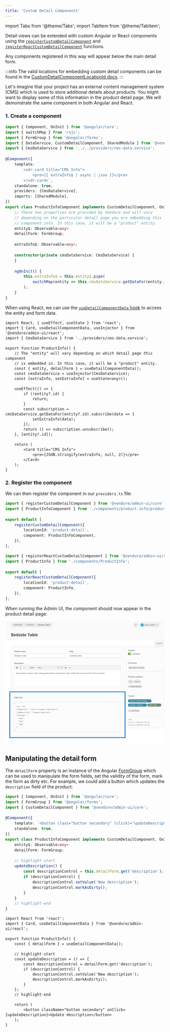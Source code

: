 ```yaml
---
title: 'Custom Detail Components'
---
```


import Tabs from '@theme/Tabs';
import TabItem from '@theme/TabItem';

Detail views can be extended with custom Angular or React components using the [`registerCustomDetailComponent`](/reference/admin-ui-api/custom-detail-components/register-custom-detail-component/) and [`registerReactCustomDetailComponent`](/reference/admin-ui-api/react-extensions/register-react-custom-detail-component) functions.

Any components registered in this way will appear below the main detail form.

:::info
The valid locations for embedding custom detail components can be found in the [CustomDetailComponentLocationId docs](/reference/admin-ui-api/custom-detail-components/custom-detail-component-location-id).
:::

Let's imagine that your project has an external content management system (CMS) which is used to store additional details about products. You might want to display some of this information in the product detail page. We will demonstrate the same component in both Angular and React.

### 1. Create a component


<Tabs groupId="framework">
<TabItem value="Angular" label="Angular" default>

```ts title="src/plugins/cms/ui/components/product-info/product-info.component.ts"
import { Component, OnInit } from '@angular/core';
import { switchMap } from 'rxjs';
import { FormGroup } from '@angular/forms';
import { DataService, CustomDetailComponent, SharedModule } from '@vendure/admin-ui/core';
import { CmsDataService } from '../../providers/cms-data.service';

@Component({
    template: `
        <vdr-card title="CMS Info">
            <pre>{{ extraInfo$ | async | json }}</pre>
        </vdr-card>`,
    standalone: true,
    providers: [CmsDataService],
    imports: [SharedModule],
})
export class ProductInfoComponent implements CustomDetailComponent, OnInit {
    // These two properties are provided by Vendure and will vary
    // depending on the particular detail page you are embedding this
    // component into. In this case, it will be a "product" entity.
    entity$: Observable<any>
    detailForm: FormGroup;

    extraInfo$: Observable<any>;

    constructor(private cmsDataService: CmsDataService) {
    }

    ngOnInit() {
        this.extraInfo$ = this.entity$.pipe(
            switchMap(entity => this.cmsDataService.getDataFor(entity.id))
        );
    }
}
```

</TabItem>
<TabItem value="React" label="React">

When using React, we can use the [`useDetailComponentData` hook](/reference/admin-ui-api/react-hooks/use-detail-component-data) to access the entity and form data.

```tsx title="src/plugins/cms/ui/components/ProductInfo.tsx"
import React, { useEffect, useState } from 'react';
import { Card, useDetailComponentData, useInjector } from '@vendure/admin-ui/react';
import { CmsDataService } from '../providers/cms-data.service';

export function ProductInfo() {
    // The "entity" will vary depending on which detail page this component
    // is embedded in. In this case, it will be a "product" entity.
    const { entity, detailForm } = useDetailComponentData();
    const cmsDataService = useInjector(CmsDataService);
    const [extraInfo, setExtraInfo] = useState<any>();
    
    useEffect(() => {
        if (!entity?.id) {
            return;
        }
        const subscription = cmsDataService.getDataFor(entity?.id).subscribe(data => {
            setExtraInfo(data);
        });
        return () => subscription.unsubscribe();
    }, [entity?.id]);
    
    return (
        <Card title="CMS Info">
            <pre>{JSON.stringify(extraInfo, null, 2)}</pre>
        </Card>
    );
}
```

</TabItem>
</Tabs>

### 2. Register the component

We can then register the component in our `providers.ts` file:

<Tabs groupId="framework">
<TabItem value="Angular" label="Angular" default>

```ts title="src/plugins/cms/ui/providers.ts"
import { registerCustomDetailComponent } from '@vendure/admin-ui/core';
import { ProductInfoComponent } from './components/product-info/product-info.component';

export default [
    registerCustomDetailComponent({
        locationId: 'product-detail',
        component: ProductInfoComponent,
    }),
];
```

</TabItem>
<TabItem value="React" label="React">

```ts title="src/plugins/cms/ui/providers.ts"
import { registerReactCustomDetailComponent } from '@vendure/admin-ui/react';
import { ProductInfo } from './components/ProductInfo';

export default [
    registerReactCustomDetailComponent({
        locationId: 'product-detail',
        component: ProductInfo,
    }),
];
```

</TabItem>
</Tabs>

When running the Admin UI, the component should now appear in the product detail page:

![Product detail with custom component](./detail-component.webp)

## Manipulating the detail form

The `detailForm` property is an instance of the Angular [FormGroup](https://angular.io/api/forms/FormGroup) which can be used to manipulate the form fields, set the validity of the form, mark the form as dirty etc. For example, we could add a button which updates the `description` field of the product:

<Tabs groupId="framework">
<TabItem value="Angular" label="Angular" default>

```ts title="src/plugins/cms/ui/components/product-info/product-info.component.ts"
import { Component, OnInit } from '@angular/core';
import { FormGroup } from '@angular/forms';
import { CustomDetailComponent } from '@vendure/admin-ui/core';

@Component({
    template: `<button class="button secondary" (click)="updateDescription()">Update description</button>`,
    standalone: true,
})
export class ProductInfoComponent implements CustomDetailComponent, OnInit {
    entity$: Observable<any>
    detailForm: FormGroup;
    
    // highlight-start
    updateDescription() {
        const descriptionControl = this.detailForm.get('description');
        if (descriptionControl) {
            descriptionControl.setValue('New description');
            descriptionControl.markAsDirty();
        }        
    }
    // highlight-end
}
```

</TabItem>
<TabItem value="React" label="React">

```tsx title="src/plugins/cms/ui/components/ProductInfo.tsx"
import React from 'react';
import { Card, useDetailComponentData } from '@vendure/admin-ui/react';

export function ProductInfo() {
    const { detailForm } = useDetailComponentData();

    // highlight-start
    const updateDescription = () => {
        const descriptionControl = detailForm.get('description');
        if (descriptionControl) {
            descriptionControl.setValue('New description');
            descriptionControl.markAsDirty();
        }
    };
    // highlight-end

    return (
        <button className="button secondary" onClick={updateDescription}>Update description</button>
    );
}
```

</TabItem>
</Tabs>
